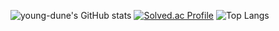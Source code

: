 
<!--
**young-dune/young-dune** is a ✨ _special_ ✨ repository because its `README.md` (this file) appears on your GitHub profile.

Here are some ideas to get you started:

- 🔭 I’m currently working on ...
- 🌱 I’m currently learning ...
- 👯 I’m looking to collaborate on ...
- 🤔 I’m looking for help with ...
- 💬 Ask me about ...
- 📫 How to reach me: ...
- 😄 Pronouns: ...
- ⚡ Fun fact: ...
-->

![young-dune's GitHub stats](https://github-readme-stats.vercel.app/api?username=young-dune&show_icons=true&theme=tokyonight)
[![Solved.ac Profile](http://mazassumnida.wtf/api/generate_badge?boj=dudwnsths1)](https://solved.ac/dudwnsths1)
![Top Langs](https://github-readme-stats.vercel.app/api/top-langs/?username=young-dune&layout=compact)
